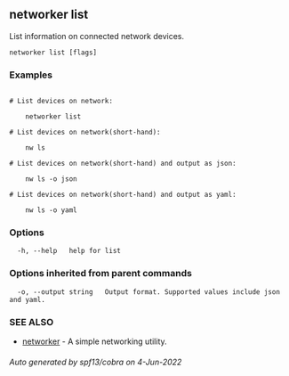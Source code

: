 ## networker list

List information on connected network devices.

```
networker list [flags]
```

### Examples

```

# List devices on network:

	networker list

# List devices on network(short-hand):

	nw ls

# List devices on network(short-hand) and output as json:

	nw ls -o json

# List devices on network(short-hand) and output as yaml:

	nw ls -o yaml

```

### Options

```
  -h, --help   help for list
```

### Options inherited from parent commands

```
  -o, --output string   Output format. Supported values include json and yaml.
```

### SEE ALSO

* [networker](networker.md)	 - A simple networking utility.

###### Auto generated by spf13/cobra on 4-Jun-2022
